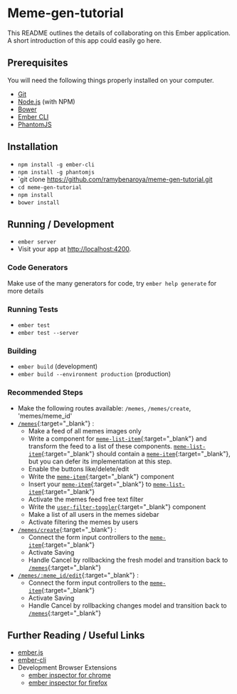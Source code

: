 # Meme-gen-tutorial

This README outlines the details of collaborating on this Ember application.
A short introduction of this app could easily go here.

## Prerequisites

You will need the following things properly installed on your computer.

* [Git](http://git-scm.com/)
* [Node.js](http://nodejs.org/) (with NPM)
* [Bower](http://bower.io/)
* [Ember CLI](http://www.ember-cli.com/)
* [PhantomJS](http://phantomjs.org/)

## Installation

* `npm install -g ember-cli`
* `npm install -g phantomjs`
* `git clone https://github.com/ramybenaroya/meme-gen-tutorial.git
* `cd meme-gen-tutorial`
* `npm install`
* `bower install`

## Running / Development

* `ember server`
* Visit your app at [http://localhost:4200](http://localhost:4200).

### Code Generators

Make use of the many generators for code, try `ember help generate` for more details

### Running Tests

* `ember test`
* `ember test --server`

### Building

* `ember build` (development)
* `ember build --environment production` (production)

### Recommended Steps

* Make the following routes available: `/memes`, `/memes/create`, 'memes/meme_id'
* [`/memes`](http://ramybenaroya.github.io/meme-gen-tutorial/#/spec/memes-route){:target="_blank"} :
  * Make a feed of all memes images only
  * Write a component for [`meme-list-item`](http://ramybenaroya.github.io/meme-gen-tutorial/#/spec/meme-list-item){:target="_blank"} and transform the feed to a list of these components. [`meme-list-item`](http://ramybenaroya.github.io/meme-gen-tutorial/#/spec/meme-list-item){:target="_blank"} should contain a [`meme-item`](http://ramybenaroya.github.io/meme-gen-tutorial/#/spec/meme-item){:target="_blank"}, but you can defer its implementation at this step.
  * Enable the buttons like/delete/edit
  * Write the [`meme-item`](http://ramybenaroya.github.io/meme-gen-tutorial/#/spec/meme-item){:target="_blank"} component
  * Insert your [`meme-item`](http://ramybenaroya.github.io/meme-gen-tutorial/#/spec/meme-item){:target="_blank"} to [`meme-list-item`](http://ramybenaroya.github.io/meme-gen-tutorial/#/spec/meme-list-item){:target="_blank"}
  * Activate the memes feed free text filter
  * Write the [`user-filter-toggler`](http://ramybenaroya.github.io/meme-gen-tutorial/#/spec/user-filter-toggler){:target="_blank"} component
  * Make a list of all users in the memes sidebar
  * Activate filtering the memes by users
* [`/memes/create`](http://ramybenaroya.github.io/meme-gen-tutorial/#/spec/create-route){:target="_blank"} :
  * Connect the form input controllers to the [`meme-item`](http://ramybenaroya.github.io/meme-gen-tutorial/#/spec/meme-item){:target="_blank"}
  * Activate Saving
  * Handle Cancel by rollbacking the fresh model and transition back to [`/memes`](http://ramybenaroya.github.io/meme-gen-tutorial/#/spec/memes-route){:target="_blank"}
* [`/memes/:meme_id/edit`](http://ramybenaroya.github.io/meme-gen-tutorial/#/spec/edit-route){:target="_blank"} :
  * Connect the form input controllers to the [`meme-item`](http://ramybenaroya.github.io/meme-gen-tutorial/#/spec/meme-item){:target="_blank"}
  * Activate Saving
  * Handle Cancel by rollbacking changes model and transition back to [`/memes`](http://ramybenaroya.github.io/meme-gen-tutorial/#/spec/memes-route){:target="_blank"}



## Further Reading / Useful Links

* [ember.js](http://emberjs.com/)
* [ember-cli](http://www.ember-cli.com/)
* Development Browser Extensions
  * [ember inspector for chrome](https://chrome.google.com/webstore/detail/ember-inspector/bmdblncegkenkacieihfhpjfppoconhi)
  * [ember inspector for firefox](https://addons.mozilla.org/en-US/firefox/addon/ember-inspector/)

